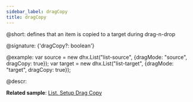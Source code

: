 ```yaml
---
sidebar_label: dragCopy
title: dragCopy
---          
```


@short: defines that an item is copied to a target during drag-n-drop

@signature: {'dragCopy?: boolean'}

@example:
var source = new dhx.List("list-source", {dragMode: "source", dragCopy: true});
var target = new dhx.List("list-target", {dragMode: "target", dragCopy: true});



@descr: 

**Related sample**: [List. Setup Drag Copy](https://snippet.dhtmlx.com/b0dikxzp)

